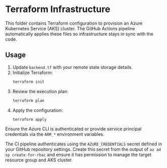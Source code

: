 # Terraform Infrastructure

This folder contains Terraform configuration to provision an Azure Kubernetes Service (AKS) cluster.
The GitHub Actions pipeline automatically applies these files so infrastructure stays in sync with the code.

## Usage

1. Update `backend.tf` with your remote state storage details.
2. Initialize Terraform:
   ```bash
   terraform init
   ```
3. Review the execution plan:
   ```bash
   terraform plan
   ```
4. Apply the configuration:
   ```bash
   terraform apply
   ```

Ensure the Azure CLI is authenticated or provide service principal credentials via the `ARM_*` environment variables.

The CI pipeline authenticates using the `AZURE_CREDENTIALS` secret defined in your GitHub repository settings. Create this secret from the output of `az ad sp create-for-rbac` and ensure it has permission to manage the target resource group and AKS cluster.

